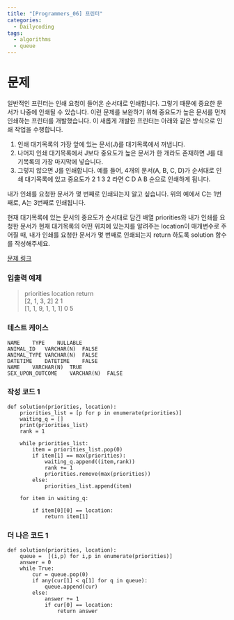 ```yaml
---
title: "[Programmers_06] 프린터"
categories:
  - Dailycoding
tags:
  - algorithms
  - queue
---
```


# 문제
일반적인 프린터는 인쇄 요청이 들어온 순서대로 인쇄합니다. 그렇기 때문에 중요한 문서가 나중에 인쇄될 수 있습니다. 이런 문제를 보완하기 위해 중요도가 높은 문서를 먼저 인쇄하는 프린터를 개발했습니다. 이 새롭게 개발한 프린터는 아래와 같은 방식으로 인쇄 작업을 수행합니다.

1. 인쇄 대기목록의 가장 앞에 있는 문서(J)를 대기목록에서 꺼냅니다.
2. 나머지 인쇄 대기목록에서 J보다 중요도가 높은 문서가 한 개라도 존재하면 J를 대기목록의 가장 마지막에 넣습니다.
3. 그렇지 않으면 J를 인쇄합니다.
예를 들어, 4개의 문서(A, B, C, D)가 순서대로 인쇄 대기목록에 있고 중요도가 2 1 3 2 라면 C D A B 순으로 인쇄하게 됩니다.

내가 인쇄를 요청한 문서가 몇 번째로 인쇄되는지 알고 싶습니다. 위의 예에서 C는 1번째로, A는 3번째로 인쇄됩니다.

현재 대기목록에 있는 문서의 중요도가 순서대로 담긴 배열 priorities와 내가 인쇄를 요청한 문서가 현재 대기목록의 어떤 위치에 있는지를 알려주는 location이 매개변수로 주어질 때, 내가 인쇄를 요청한 문서가 몇 번째로 인쇄되는지 return 하도록 solution 함수를 작성해주세요.

[문제 링크](https://programmers.co.kr/learn/courses/30/lessons/42587)

### 입출력 예제
> priorities	location	return  
[2, 1, 3, 2]	2	1  
[1, 1, 9, 1, 1, 1]	0	5  


### 테스트 케이스
```
NAME	TYPE	NULLABLE  
ANIMAL_ID	VARCHAR(N)	FALSE  
ANIMAL_TYPE	VARCHAR(N)	FALSE  
DATETIME	DATETIME	FALSE  
NAME	VARCHAR(N)	TRUE  
SEX_UPON_OUTCOME	VARCHAR(N)	FALSE  
```

### 작성 코드 1
```
def solution(priorities, location):
    priorities_list = [p for p in enumerate(priorities)]
    waiting_q = []
    print(priorities_list)
    rank = 1

    while priorities_list:
        item = priorities_list.pop(0)
        if item[1] == max(priorities):
            waiting_q.append((item,rank))
            rank += 1
            priorities.remove(max(priorities))
        else:
            priorities_list.append(item)

    for item in waiting_q:

        if item[0][0] == location:
            return item[1]
```

### 더 나은 코드 1
```
def solution(priorities, location):
    queue =  [(i,p) for i,p in enumerate(priorities)]
    answer = 0
    while True:
        cur = queue.pop(0)
        if any(cur[1] < q[1] for q in queue):
            queue.append(cur)
        else:
            answer += 1
            if cur[0] == location:
                return answer
```
